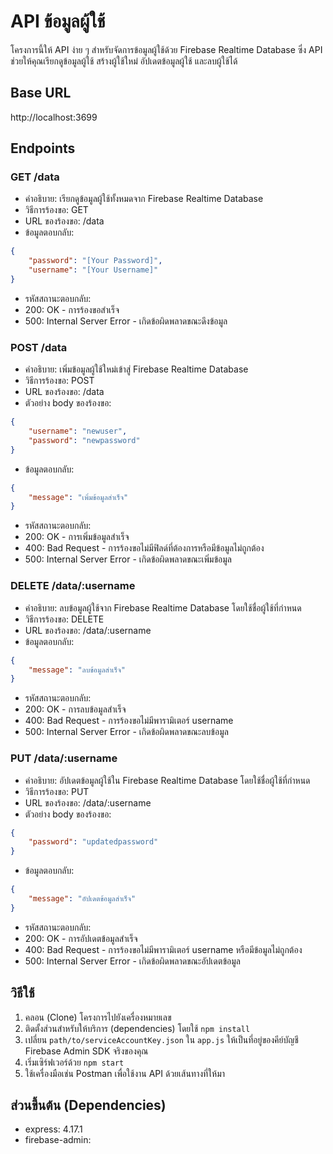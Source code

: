#  API ข้อมูลผู้ใช้

โครงการนี้ให้ API ง่าย ๆ สำหรับจัดการข้อมูลผู้ใช้ด้วย Firebase Realtime Database ซึ่ง API ช่วยให้คุณเรียกดูข้อมูลผู้ใช้ สร้างผู้ใช้ใหม่ อัปเดตข้อมูลผู้ใช้ และลบผู้ใช้ได้

## Base URL

http://localhost:3699


## Endpoints

### GET /data

- คำอธิบาย: เรียกดูข้อมูลผู้ใช้ทั้งหมดจาก Firebase Realtime Database
- วิธีการร้องขอ: GET
- URL ของร้องขอ: /data
- ข้อมูลตอบกลับ:

```json
{
    "password": "[Your Password]",
    "username": "[Your Username]"
}
```

- รหัสสถานะตอบกลับ:
- 200: OK - การร้องขอสำเร็จ
- 500: Internal Server Error - เกิดข้อผิดพลาดขณะดึงข้อมูล

### POST /data

- คำอธิบาย: เพิ่มข้อมูลผู้ใช้ใหม่เข้าสู่ Firebase Realtime Database
- วิธีการร้องขอ: POST
- URL ของร้องขอ: /data
- ตัวอย่าง body ของร้องขอ:

```json
{
    "username": "newuser",
    "password": "newpassword"
}
```
- ข้อมูลตอบกลับ:
```json
{
    "message": "เพิ่มข้อมูลสำเร็จ"
}
```

- รหัสสถานะตอบกลับ:
- 200: OK - การเพิ่มข้อมูลสำเร็จ
- 400: Bad Request - การร้องขอไม่มีฟิลด์ที่ต้องการหรือมีข้อมูลไม่ถูกต้อง
- 500: Internal Server Error - เกิดข้อผิดพลาดขณะเพิ่มข้อมูล

### DELETE /data/:username

- คำอธิบาย: ลบข้อมูลผู้ใช้จาก Firebase Realtime Database โดยใช้ชื่อผู้ใช้ที่กำหนด
- วิธีการร้องขอ: DELETE
- URL ของร้องขอ: /data/:username
- ข้อมูลตอบกลับ:
```json
{
    "message": "ลบข้อมูลสำเร็จ"
}
```
- รหัสสถานะตอบกลับ:
- 200: OK - การลบข้อมูลสำเร็จ
- 400: Bad Request - การร้องขอไม่มีพารามิเตอร์ username
- 500: Internal Server Error - เกิดข้อผิดพลาดขณะลบข้อมูล

### PUT /data/:username

- คำอธิบาย: อัปเดตข้อมูลผู้ใช้ใน Firebase Realtime Database โดยใช้ชื่อผู้ใช้ที่กำหนด
- วิธีการร้องขอ: PUT
- URL ของร้องขอ: /data/:username
- ตัวอย่าง body ของร้องขอ:
```json
{
    "password": "updatedpassword"
}
```
- ข้อมูลตอบกลับ:
```json
{
    "message": "อัปเดตข้อมูลสำเร็จ"
}
```
- รหัสสถานะตอบกลับ:
- 200: OK - การอัปเดตข้อมูลสำเร็จ
- 400: Bad Request - การร้องขอไม่มีพารามิเตอร์ username หรือมีข้อมูลไม่ถูกต้อง
- 500: Internal Server Error - เกิดข้อผิดพลาดขณะอัปเดตข้อมูล

## วิธีใช้

1. คลอน (Clone) โครงการไปยังเครื่องหมายเลข
2. ติดตั้งส่วนสำหรับให้บริการ (dependencies) โดยใช้ `npm install`
3. เปลี่ยน `path/to/serviceAccountKey.json` ใน `app.js` ให้เป็นที่อยู่ของคีย์บัญชี Firebase Admin SDK จริงของคุณ
4. เริ่มเซิร์ฟเวอร์ด้วย `npm start`
5. ใช้เครื่องมือเช่น Postman เพื่อใช้งาน API ด้วยเส้นทางที่ให้มา

## ส่วนขึ้นต้น (Dependencies)

- express: 4.17.1
- firebase-admin:
